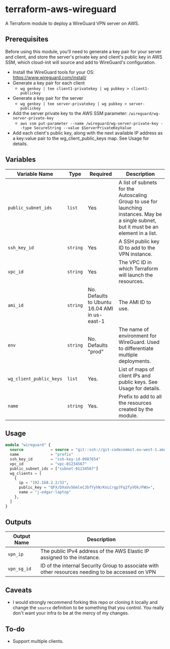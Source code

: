 # terraform-aws-wireguard

A Terraform module to deploy a WireGuard VPN server on AWS.

## Prerequisites
Before using this module, you'll need to generate a key pair for your server and client, and store the server's private key and client's public key in AWS SSM, which cloud-init will source and add to WireGuard's configuration.

- Install the WireGuard tools for your OS: https://www.wireguard.com/install/
- Generate a key pair for each client
  - `wg genkey | tee client1-privatekey | wg pubkey > client1-publickey`
- Generate a key pair for the server
  - `wg genkey | tee server-privatekey | wg pubkey > server-publickey`
- Add the server private key to the AWS SSM parameter: `/wireguard/wg-server-private-key`
  - `aws ssm put-parameter --name /wireguard/wg-server-private-key --type SecureString --value $ServerPrivateKeyValue`
- Add each client's public key, along with the next available IP address as a key:value pair to the wg_client_public_keys map. See Usage for details.

## Variables
| Variable Name | Type | Required |Description |
|---------------|-------------|-------------|-------------|
|`public_subnet_ids`|`list`|Yes|A list of subnets for the Autoscaling Group to use for launching instances. May be a single subnet, but it must be an element in a list.|
|`ssh_key_id`|`string`|Yes|A SSH public key ID to add to the VPN instance.|
|`vpc_id`|`string`|Yes|The VPC ID in which Terraform will launch the resources.|
|`ami_id`|`string`|No. Defaults to Ubuntu 16.04 AMI in us-east-1|The AMI ID to use.|
|`env`|`string`|No. Defaults "prod"|The name of environment for WireGuard. Used to differentiate multiple deployments.|
|`wg_client_public_keys`|`list`|Yes.|List of maps of client IPs and public keys. See Usage for details.|
|`name`|`string`|Yes.|Prefix to add to all the resources created by the module.|

## Usage
```terraform
module "wireguard" {
  source            = source = "git::ssh://git-codecommit.eu-west-1.amazonaws.com/v1/repos/terraform-aws-wireguard"
  name              = "prefix"
  ssh_key_id        = "ssh-key-id-0987654"
  vpc_id            = "vpc-01234567"
  public_subnet_ids = ["subnet-01234567"]
  wg_clients = [
    { 
      ip = "192.168.2.2/32",
      public_key = "QFX/DXxUv56mleCJbfYyhN/KnLCrgp7Fq2fyVOk/FWU=",
      name = "j-edgar-laptop"
    },
  ]
}
```

## Outputs
| Output Name | Description |
|---------------|-------------|
|`vpn_ip`|The public IPv4 address of the AWS Elastic IP assigned to the instance.|
|`vpn_sg_id`|ID of the internal Security Group to associate with other resources needing to be accessed on VPN|

## Caveats

- I would strongly recommend forking this repo or cloning it locally and change the `source` definition to be something that you control. You really don't want your infra to be at the mercy of my changes.


## To-do

- Support multiple clients.
